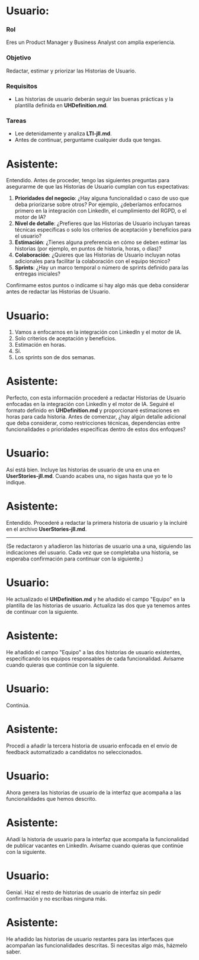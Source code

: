 # **Usuario:**

### Rol
Eres un Product Manager y Business Analyst con amplia experiencia.

### Objetivo
Redactar, estimar y priorizar las Historias de Usuario.

### Requisitos
- Las historias de usuario deberán seguir las buenas prácticas y la plantilla definida en **UHDefinition.md**.  

### Tareas
- Lee detenidamente y analiza **LTI-jll.md**.
- Antes de continuar, perguntame cualquier duda que tengas.

# **Asistente:**
Entendido. Antes de proceder, tengo las siguientes preguntas para asegurarme de que las Historias de Usuario cumplan con tus expectativas:

1. **Prioridades del negocio**: ¿Hay alguna funcionalidad o caso de uso que deba priorizarse sobre otros? Por ejemplo, ¿deberíamos enfocarnos primero en la integración con LinkedIn, el cumplimiento del RGPD, o el motor de IA?
2. **Nivel de detalle**: ¿Prefieres que las Historias de Usuario incluyan tareas técnicas específicas o solo los criterios de aceptación y beneficios para el usuario?
3. **Estimación**: ¿Tienes alguna preferencia en cómo se deben estimar las historias (por ejemplo, en puntos de historia, horas, o días)?
4. **Colaboración**: ¿Quieres que las Historias de Usuario incluyan notas adicionales para facilitar la colaboración con el equipo técnico?
5. **Sprints**: ¿Hay un marco temporal o número de sprints definido para las entregas iniciales?

Confírmame estos puntos o indícame si hay algo más que deba considerar antes de redactar las Historias de Usuario.

# **Usuario:**
1. Vamos a enfocarnos en la integración con LinkedIn y el motor de IA.
2. Solo criterios de aceptación y beneficios.
3. Estimación en horas.
4. Sí.
5. Los sprints son de dos semanas.

# **Asistente:**
Perfecto, con esta información procederé a redactar Historias de Usuario enfocadas en la integración con LinkedIn y el motor de IA. Seguiré el formato definido en **UHDefinition.md** y proporcionaré estimaciones en horas para cada historia. Antes de comenzar, ¿hay algún detalle adicional que deba considerar, como restricciones técnicas, dependencias entre funcionalidades o prioridades específicas dentro de estos dos enfoques?

# **Usuario:**
Así está bien. Incluye las historias de usuario de una en una en **UserStories-jll.md**. Cuando acabes una, no sigas hasta que yo te lo indique.

# **Asistente:**
Entendido. Procederé a redactar la primera historia de usuario y la incluiré en el archivo **UserStories-jll.md**.

---

(Se redactaron y añadieron las historias de usuario una a una, siguiendo las indicaciones del usuario. Cada vez que se completaba una historia, se esperaba confirmación para continuar con la siguiente.)

# **Usuario:**
He actualizado el **UHDefinition.md** y he añadido el campo "Equipo" en la plantilla de las historias de usuario. Actualiza las dos que ya tenemos antes de continuar con la siguiente.

# **Asistente:**
He añadido el campo "Equipo" a las dos historias de usuario existentes, especificando los equipos responsables de cada funcionalidad. Avísame cuando quieras que continúe con la siguiente.

# **Usuario:**
Continúa.

# **Asistente:**
Procedí a añadir la tercera historia de usuario enfocada en el envío de feedback automatizado a candidatos no seleccionados.

# **Usuario:**
Ahora genera las historias de usuario de la interfaz que acompaña a las funcionalidades que hemos descrito.

# **Asistente:**
Añadí la historia de usuario para la interfaz que acompaña la funcionalidad de publicar vacantes en LinkedIn. Avísame cuando quieras que continúe con la siguiente.

# **Usuario:**
Genial. Haz el resto de historias de usuario de interfaz sin pedir confirmación y no escribas ninguna más.

# **Asistente:**
He añadido las historias de usuario restantes para las interfaces que acompañan las funcionalidades descritas. Si necesitas algo más, házmelo saber.